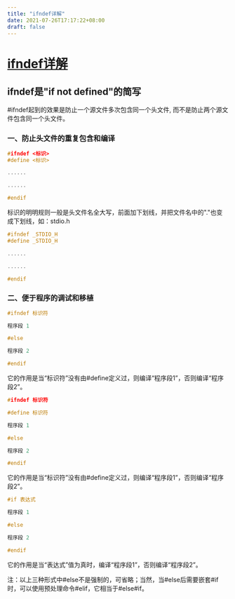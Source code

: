 ```yaml
---
title: "ifndef详解"
date: 2021-07-26T17:17:22+08:00
draft: false
---
```

# [ifndef详解](https://blog.csdn.net/weixin_42692164/article/details/113368331?utm_source=app&app_version=4.11.0)
## ifndef是"if not defined"的简写
#ifndef起到的效果是防止一个源文件多次包含同一个头文件,
而不是防止两个源文件包含同一个头文件。

### 一、防止头文件的重复包含和编译
```cpp
#ifndef <标识>
#define <标识>

......

......

#endif


```
标识的明明规则一般是头文件名全大写，前面加下划线，并把文件名中的"."也变成下划线，如：stdio.h
```cpp
#ifndef _STDIO_H
#define _STDIO_H

......

......

#endif
```
### 二、便于程序的调试和移植
```c
#ifndef 标识符

程序段 1

#else

程序段 2

#endif

```
它的作用是当“标识符”没有由#define定义过，则编译“程序段1”，否则编译“程序段2”。
```cpp
#ifndef 标识符

#define 标识符

程序段 1

#else

程序段 2

#endif


```
它的作用是当“标识符”没有由#define定义过，则编译“程序段1”，否则编译“程序段2”。


```cpp
#if 表达式

程序段 1

#else

程序段 2

#endif


```
它的作用是当“表达式”值为真时，编译“程序段1”，否则编译“程序段2”。

注：以上三种形式中#else不是强制的，可省略；当然，当#else后需要嵌套#if时，可以使用预处理命令#elif，它相当于#else#if。
